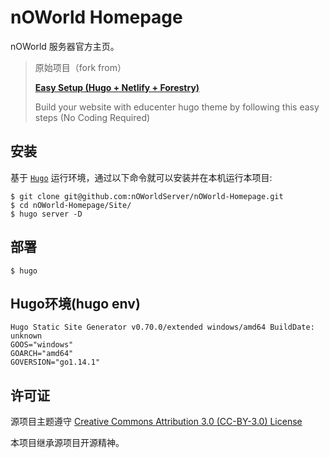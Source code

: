 # nOWorld Homepage

nOWorld 服务器官方主页。

> 原始项目（fork from）
>
> [**Easy Setup (Hugo + Netlify + Forestry)**](https://github.com/themefisher/educenter-hugo)
>
> Build your website with educenter hugo theme by following this easy steps (No Coding Required)


## 安装
基于 [` Hugo `](https://gohugo.io) 运行环境，通过以下命令就可以安装并在本机运行本项目:

```
$ git clone git@github.com:nOWorldServer/nOWorld-Homepage.git
$ cd nOWorld-Homepage/Site/
$ hugo server -D
```
## 部署

```
$ hugo
```

## Hugo环境(hugo env)
```
Hugo Static Site Generator v0.70.0/extended windows/amd64 BuildDate: unknown
GOOS="windows"
GOARCH="amd64"
GOVERSION="go1.14.1"
```

## 许可证

源项目主题遵守 [Creative Commons Attribution 3.0 (CC-BY-3.0) License](https://creativecommons.org/licenses/by/3.0/)

本项目继承源项目开源精神。

